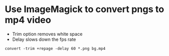 # Use ImageMagick to convert pngs to mp4 video
- Trim option removes white space
- Delay slows down the fps rate

`convert -trim +repage -delay 60 *.png bg.mp4`
